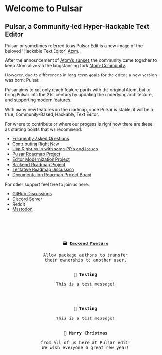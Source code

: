 # Welcome to Pulsar

## Pulsar, a Community-led Hyper-Hackable Text Editor

Pulsar, or sometimes referred to as Pulsar-Edit is a new image of the beloved 'Hackable Text Editor' [Atom](https://github.com/atom/atom).

After the announcement of [Atom's sunset](https://github.blog/2022-06-08-sunsetting-atom/), the community came together to keep Atom alive via the longstanding fork [Atom-Community](https://github.com/atom-community/atom).

However, due to differences in long-term goals for the editor, a new version was born: Pulsar.

Pulsar aims to not only reach feature parity with the original Atom, but to bring Pulsar into the 21st century by updating the underlying architecture, and supporting modern features.

With many new features on the roadmap, once Pulsar is stable, it will be a true, Community-Based, Hackable, Text Editor.

For where to contribute or where our progess is right now there are these as starting points that we recommend:

* [Frequently Asked Questions](https://github.com/pulsar-edit/.github/blob/main/FAQ.md)
* [Contributing Right Now](https://github.com/pulsar-edit/.github/blob/main/project-birth/CONTRIBUTING-DURING-START.md)
* [Hop Right on in with some PR's and Issues](https://github.com/pulls?q=is%3Aopen+user%3Apulsar-edit+archived%3Afalse+sort%3Acomments-asc)
* [Pulsar Roadmap Project](https://github.com/orgs/pulsar-edit/projects/3)
* [Editor Modernization Project](https://github.com/orgs/pulsar-edit/projects/1)
* [Backend Roadmap Project](https://github.com/orgs/pulsar-edit/projects/2)
* [Tentative Roadmap Discussion](https://github.com/orgs/pulsar-edit/discussions/2)
* [Documentation Roadmap Project Board](https://github.com/orgs/pulsar-edit/projects/7)


For other support feel free to join us here:
- [GitHub Discussions](https://github.com/orgs/pulsar-edit/discussions)
- [Discord Server](https://discord.gg/7aEbB9dGRT)
- [Reddit](https://www.reddit.com/r/pulsaredit/)
- [Mastodon](https://fosstodon.org/@pulsaredit)


<br>
<br>



<!---------------------------------- 🗞 News ---------------------------------->
 
<pre align = center>
 
<kbd align = left> <br>   <b>🗃 <a href = 'https://github.com/orgs/pulsar-edit/projects/2?pane=issue&itemId=17528685'>Backend Feature</a></b><br>   <br>   Allow package authors to transfer<br>   their ownership to another user.<br>   <br>                                                                                </kbd>     <kbd align = left> <br>   <b>🔬 Testing</b><br>   <br>   This is a test message!<br>   <br>                                                                                </kbd><br><br><kbd align = left> <br>   <b>🔬 Testing</b><br>   <br>   This is a test message!<br>   <br>                                                                                </kbd>     <kbd align = left> <br>   <b>🎅 Merry Christmas</b><br>   <br>   from all of us here at Pulsar edit!<br>   We wish everyone a great new year!<br>   <br>                                                                                </kbd>
 
</pre>
 
<!---------------------------------- 🗞 News ---------------------------------->




<br>
